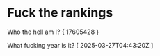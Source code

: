 # Fuck the rankings

Who the hell am I?
{ 17605428 }

What fucking year is it?
[ 2025-03-27T04:43:20Z ]
